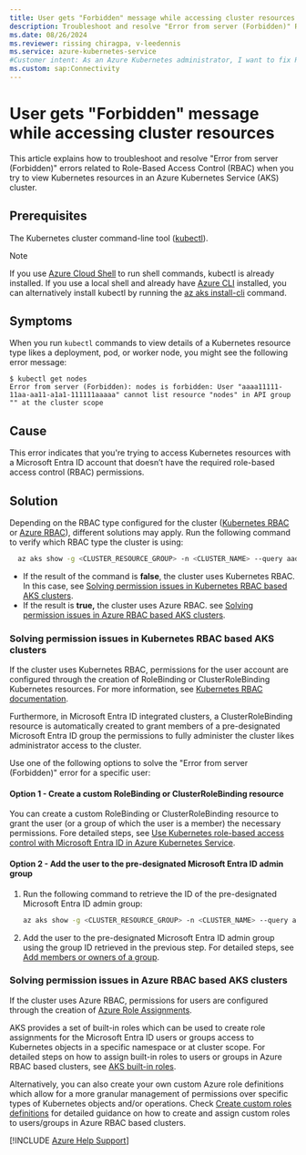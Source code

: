 ```yaml
---
title: User gets "Forbidden" message while accessing cluster resources in Azure Kubernetes Service
description: Troubleshoot and resolve "Error from server (Forbidden)" RBAC related errors that occur when you try to view Kubernetes resources in an Azure Kubernetes Service (AKS) cluster.
ms.date: 08/26/2024
ms.reviewer: rissing chiragpa, v-leedennis
ms.service: azure-kubernetes-service
#Customer intent: As an Azure Kubernetes administrator, I want to fix RBAC related errors so that users can access their cluster resources.
ms.custom: sap:Connectivity
---
```

# User gets "Forbidden" message while accessing cluster resources

This article explains how to troubleshoot and resolve "Error from server (Forbidden)" errors related to Role-Based Access Control (RBAC) when you try to view Kubernetes resources in an Azure Kubernetes Service (AKS) cluster.

## Prerequisites

The Kubernetes cluster command-line tool ([kubectl](https://kubernetes.io/docs/tasks/tools/)).

> [!NOTE]
> If you use [Azure Cloud Shell](/azure/cloud-shell/overview) to run shell commands, kubectl is already installed. If you use a local shell and already have [Azure CLI](/cli/azure/install-azure-cli) installed, you can alternatively install kubectl by running the [az aks install-cli](/cli/azure/aks#az-aks-install-cli) command.

## Symptoms

When you run `kubectl` commands to view details of a Kubernetes resource type likes a deployment, pod, or worker node, you might see the following error message:

```output
$ kubectl get nodes
Error from server (Forbidden): nodes is forbidden: User "aaaa11111-11aa-aa11-a1a1-111111aaaaa" cannot list resource "nodes" in API group "" at the cluster scope
```

## Cause
This error indicates that you're trying to access Kubernetes resources with a Microsoft Entra ID account that doesn’t have the required role-based access control (RBAC) permissions.

## Solution

Depending on the RBAC type configured for the cluster ([Kubernetes RBAC](/azure/aks/azure-ad-rbac) or [Azure RBAC](/azure/aks/manage-azure-rbac)), different solutions may apply. Run the following command to verify which RBAC type the cluster is using: 

  ```bash
	az aks show -g <CLUSTER_RESOURCE_GROUP> -n <CLUSTER_NAME> --query aadProfile.enableAzureRbac
  ```

- If the result of the command is **false**, the cluster uses Kubernetes RBAC. In this case, see [Solving permission issues in Kubernetes RBAC based AKS clusters](#solving-permission-issues-in-kubernetes-rbac-based-aks-clusters).
- If the result is **true,** the cluster uses Azure RBAC.  see [Solving permission issues in Azure RBAC based AKS clusters](#solving-permission-issues-in-azure-rbac-based-aks-clusters).

### Solving permission issues in Kubernetes RBAC based AKS clusters

If the cluster uses Kubernetes RBAC, permissions for the user account are configured through the creation of RoleBinding or ClusterRoleBinding Kubernetes resources. For more information, see [Kubernetes RBAC documentation](https://kubernetes.io/docs/reference/access-authn-authz/rbac/).

Furthermore, in Microsoft Entra ID integrated clusters, a ClusterRoleBinding resource is automatically created to grant members of a pre-designated Microsoft Entra ID group the permissions to fully administer the cluster likes administrator access to the cluster.

Use one of the following options to solve the "Error from server (Forbidden)" error for a specific user:

#### Option 1 - Create a custom RoleBinding or ClusterRoleBinding resource
You can create a custom RoleBinding or ClusterRoleBinding resource to grant the user (or a group of which the user is a member) the necessary permissions.  Fore detailed steps, see [Use Kubernetes role-based access control with Microsoft Entra ID in Azure Kubernetes Service](/azure/aks/azure-ad-rbac).

#### Option 2 - Add the user to the pre-designated Microsoft Entra ID admin group
1. Run the following command to retrieve the ID of the pre-designated Microsoft Entra ID admin group:

	```bash
	az aks show -g <CLUSTER_RESOURCE_GROUP> -n <CLUSTER_NAME> --query aadProfile.adminGroupObjectIDs
	```

1. Add the user to the pre-designated Microsoft Entra ID admin group using the group ID retrieved in the previous step. For detailed steps, see [Add members or owners of a group](/entra/fundamentals/how-to-manage-groups#add-members-or-owners-of-a-group).

### Solving permission issues in Azure RBAC based AKS clusters

If the cluster uses Azure RBAC, permissions for users are configured through the creation of [Azure Role Assignments](/azure/role-based-access-control/role-assignments).

AKS provides a set of built-in roles which can be used to create role assignments for the Microsoft Entra ID users or groups access to Kubernetes objects in a specific namespace or at cluster scope. For detailed steps on how to assign built-in roles to users or groups in Azure RBAC based clusters, see [AKS built-in roles](/azure/aks/manage-azure-rbac#aks-built-in-roles).

Alternatively, you can also create your own custom Azure role definitions which allow for a more granular management of permissions over specific types of Kubernetes objects and/or operations. Check [Create custom roles definitions](/azure/aks/manage-azure-rbac#create-custom-roles-definitions) for detailed guidance on how to create and assign custom roles to users/groups in Azure RBAC based clusters.

[!INCLUDE [Azure Help Support](../../../includes/azure-help-support.md)]

